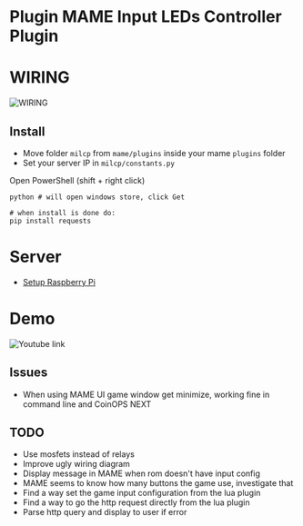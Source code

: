 # Plugin MAME Input LEDs Controller Plugin

# WIRING

![WIRING](img/raspberry_pi_1b_failure.png)

## Install

- Move folder `milcp` from `mame/plugins` inside your mame `plugins` folder
- Set your server IP in `milcp/constants.py`

Open PowerShell (shift + right click)

```
python # will open windows store, click Get

# when install is done do:
pip install requests
```

# Server

- [Setup Raspberry Pi](/rpi-server)

# Demo

![Youtube link](https://www.youtube.com/watch?v=P2EGnTRAedU)

## Issues

- When using MAME UI game window get minimize, working fine in command line and CoinOPS NEXT

## TODO

- Use mosfets instead of relays
- Improve ugly wiring diagram
- Display message in MAME when rom doesn't have input config
- MAME seems to know how many buttons the game use, investigate that
- Find a way set the game input configuration from the lua plugin
- Find a way to go the http request directly from the lua plugin
- Parse http query and display to user if error
